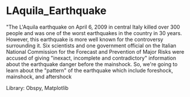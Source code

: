 # LAquila_Earthquake
"The L'Aquila earthquake on April 6, 2009 in central Italy killed over 300 people and was one of the worst earthquakes in the country in 30 years. However, this earthquake is more well known for the controversy surrounding it. Six scientists and one government official on the Italian National Commission for the Forecast and Prevention of Major Risks were accused of giving "inexact, incomplete and contradictory" information about the earthquake danger before the mainshock. So, we're going to learn about the "pattern" of the earthquake which include foreshock, mainshock, and aftershock

Library: Obspy, Matplotlib
